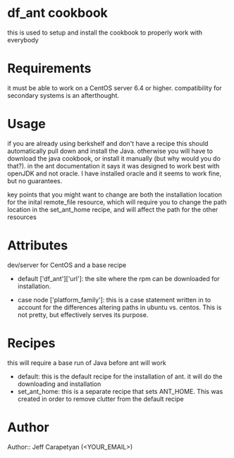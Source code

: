 # df_ant cookbook
this is used to setup and install the cookbook to properly work with everybody
# Requirements
it must be able to work on a CentOS server 6.4 or higher. compatibility for secondary systems is an afterthought.
# Usage
if you are already using berkshelf and don't have a recipe this should automatically pull down and install the Java. otherwise you will have to download the java cookbook, or install it manually (but why would you do that?). in the ant documentation it says it was designed to work best with openJDK and not oracle. I have installed oracle and it seems to work fine, but no guarantees.

key points that you might want to change are both the installation location for the inital remote_file resource, which will require you to change the path location in the set_ant_home recipe, and will affect the path for the other resources

# Attributes
dev/server for CentOS and a base recipe

* default ['df_ant']['url']: the site where the rpm can be downloaded for installation.

* case node ['platform_family']: this is a case statement written in to account for the differences altering paths in ubuntu vs. centos. This is not pretty, but effectively serves its purpose.

# Recipes
this will require a base run of Java before ant will work

* default: this is the default recipe for the installation of ant. it will do the downloading and installation
* set_ant_home: this is a separate recipe that sets ANT_HOME. This was created in order to remove clutter from the default recipe


# Author

Author:: Jeff Carapetyan (<YOUR_EMAIL>)
